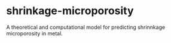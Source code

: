 # shrinkage-microporosity
A theoretical and computational model for predicting shrinnkage microporosity in metal.
